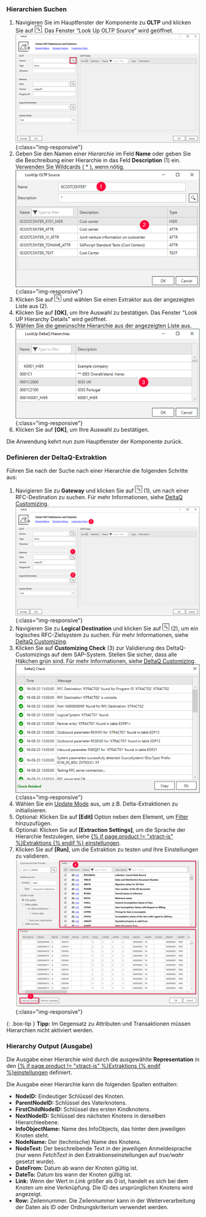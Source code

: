 ### Hierarchien Suchen

1. Navigieren Sie im Hauptfenster der Komponente zu **OLTP** und klicken Sie auf ![magnifying-glass](/img/content/icons/magnifying-glass.png). Das Fenster “Look Up OLTP Source” wird geöffnet.<br>
![DeltaQ](/img/content/DeltaQ.png){:class="img-responsive"}
2. Geben Sie den Namen einer *Hierarchie* im Feld **Name** oder geben Sie die Beschreibung einer Hierarchie in das Feld **Description** (1) ein. Verwenden Sie Wildcards ( * ), wenn nötig.<br>
![search-ds-mat-attr](/img/content/DeltaQ-Hierarchy-001.png){:class="img-responsive"}
3. Klicken Sie auf ![magnifying-glass](/img/content/icons/magnifying-glass.png) und wählen Sie einen Extraktor aus der angezeigten Liste aus (2).
4. Klicken Sie auf **[OK]**, um Ihre Auswahl zu bestätigen. Das Fenster "Look UP Hierarchy Details" wird geöffnet.
5. Wählen Sie die gewünschte Hierarchie aus der angezeigten Liste aus. <br>
![DeltaQ-Hierarchy-002](/img/content/DeltaQ-Hierarchy-002.png){:class="img-responsive"}
6. Klicken Sie auf **[OK]**, um Ihre Auswahl zu bestätigen.

Die Anwendung kehrt nun zum Hauptfenster der Komponente zurück.

<!---
The following subsection is new and correlates to the section on page "Defining a deltaQ Extraction". 
-->

### Definieren der DeltaQ-Extraktion

Führen Sie nach der Suche nach einer Hierarchie die folgenden Schritte aus:

1. Navigieren Sie zu **Gateway** und klicken Sie auf ![magnifying-glass](/img/content/icons/magnifying-glass.png) (1), um nach einer RFC-Destination zu suchen. 
Für mehr Informationen, siehe [DeltaQ Customizing](./deltaq-customizing).<br>
![DeltaQ2](/img/content/DeltaQ2.png){:class="img-responsive"}
2. Navigieren Sie zu **Logical Destination** und klicken Sie auf ![magnifying-glass](/img/content/icons/magnifying-glass.png) (2), um ein logisches RFC-Zielsystem zu suchen. Für mehr Informationen, siehe [DeltaQ Customizing](./deltaq-customizing).
3. Klicken Sie auf **Customizing Check** (3) zur Validierung des DeltaQ-Customizings auf dem SAP-System.
Stellen Sie sicher, dass alle Häkchen grün sind. Für mehr Informationen, siehe [DeltaQ Customizing](./deltaq-customizing).<br>
![customizing-check-successfull](/img/content/customizing-check-successfull.png){:class="img-responsive"}
4. Wählen Sie ein [Update Mode](#update-mode) aus, um z.B. Delta-Extraktionen zu initialisieren.
5. Optional: Klicken Sie auf **[Edit]** Option neben dem Element, um [Filter](./datasource-parameters) hinzuzufügen. 
6. Optional: Klicken Sie auf **[Extraction Settings]**, um die Sprache der Hierarchie festzulegen, siehe [{% if page.product != "xtract-is" %}Extraktions {% endif %} einstellungen](./extraktionseinstellungen). 
7. Klicken Sie auf **[Run]**, um die Extraktion zu testen und Ihre Einstellungen zu validieren.
![Datasource Preview](/img/content/odp/odp-datasource-2lis-11-vaitm-02-preview.png){:class="img-responsive"}

{: .box-tip }
**Tipp:** Im Gegensatz zu Attributen und Transaktionen müssen Hierarchien nicht aktiviert werden.


### Hierarchy Output (Ausgabe)

Die Ausgabe einer Hierarchie wird durch die ausgewählte **Representation** in den [{% if page.product != "xtract-is" %}Extraktions {% endif %}einstellungen](./extraktionseinstellungen) definiert.<br>

Die Ausgabe einer Hierarchie kann die folgenden Spalten enthalten:

- **NodeID:**
Eindeutiger Schlüssel des Knoten.
- **ParentNodeID:**
Schlüssel des Vaterknotens.
- **FirstChildNodeID:**
Schlüssel des ersten Kindknotens.
- **NextNodeID:**
Schlüssel des nächsten Knotens in derselben Hierarchieebene.
- **InfoObjectName:**
Name des InfoObjects, das hinter dem jeweiligen Knoten steht.
- **NodeName:**
Der (technische) Name des Knotens.
- **NodeText:**
Der beschreibende Text in der jeweiligen Anmeldesprache (nur wenn *FetchText* in den Extraktionseinstellungen auf *true/wahr* gesetzt wurde).
- **DateFrom:** 
Datum ab wann der Knoten gültig ist.
- **DateTo:**
Datum bis wann der Knoten gültig ist.
- **Link:** 
Wenn der Wert in *Link* größer als 0 ist, handelt es sich bei dem Knoten um eine Verknüpfung. 
Die ID des ursprünglichen Knotens wird angezeigt. 
- **Row:**
Zeilennummer. Die Zeilennummer kann in der Weiterverarbeitung der Daten als ID oder Ordnungskriterium verwendet werden.<br>